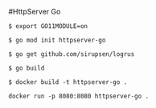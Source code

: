 #HttpServer Go

`$ export GO11MODULE=on`

`$ go mod init httpserver-go`

`$ go get github.com/sirupsen/logrus`

`$ go build`

`$ docker build -t httpserver-go .`

`docker run -p 8080:8080 httpserver-go .`